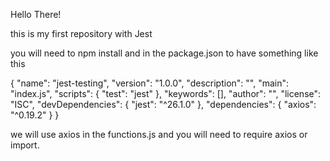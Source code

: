Hello There!

this is my first repository with Jest

you will need to npm install and in the package.json to have something like this

{
  "name": "jest-testing",
  "version": "1.0.0",
  "description": "",
  "main": "index.js",
  "scripts": {
    "test": "jest"
  },
  "keywords": [],
  "author": "",
  "license": "ISC",
  "devDependencies": {
    "jest": "^26.1.0"
  },
  "dependencies": {
    "axios": "^0.19.2"
  }
}

we will use axios in the functions.js and you will need to require axios or import.
